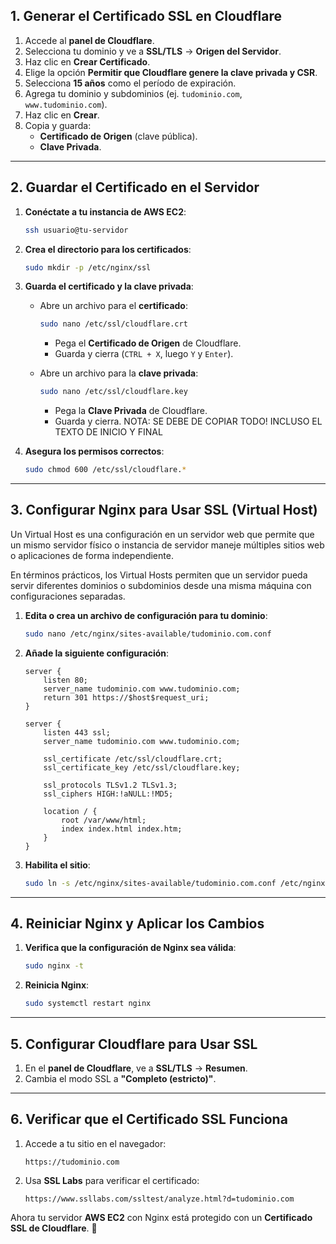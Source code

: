 ## 1. Generar el Certificado SSL en Cloudflare

1. Accede al **panel de Cloudflare**.
2. Selecciona tu dominio y ve a **SSL/TLS** → **Origen del Servidor**.
3. Haz clic en **Crear Certificado**.
4. Elige la opción **Permitir que Cloudflare genere la clave privada y CSR**.
5. Selecciona **15 años** como el período de expiración.
6. Agrega tu dominio y subdominios (ej. `tudominio.com`, `www.tudominio.com`).
7. Haz clic en **Crear**.
8. Copia y guarda:
   - **Certificado de Origen** (clave pública).
   - **Clave Privada**.

---
## 2. Guardar el Certificado en el Servidor

1. **Conéctate a tu instancia de AWS EC2**:
   ```bash
   ssh usuario@tu-servidor
   ```

2. **Crea el directorio para los certificados**:
   ```bash
   sudo mkdir -p /etc/nginx/ssl
   ```

3. **Guarda el certificado y la clave privada**:
   - Abre un archivo para el **certificado**:
     ```bash
     sudo nano /etc/ssl/cloudflare.crt
     ```
     - Pega el **Certificado de Origen** de Cloudflare.
     - Guarda y cierra (`CTRL + X`, luego `Y` y `Enter`).

   - Abre un archivo para la **clave privada**:
     ```bash
     sudo nano /etc/ssl/cloudflare.key
     ```
     - Pega la **Clave Privada** de Cloudflare.
     - Guarda y cierra.
	NOTA: SE DEBE DE COPIAR TODO! INCLUSO EL TEXTO DE INICIO Y FINAL
	
4. **Asegura los permisos correctos**:
   ```bash
   sudo chmod 600 /etc/ssl/cloudflare.*
   ```

---

## 3. Configurar Nginx para Usar SSL (Virtual Host)

Un Virtual Host es una configuración en un servidor web que permite que un mismo servidor físico o instancia de servidor maneje múltiples sitios web o aplicaciones de forma independiente.

En términos prácticos, los Virtual Hosts permiten que un servidor pueda servir diferentes dominios o subdominios desde una misma máquina con configuraciones separadas.

1. **Edita o crea un archivo de configuración para tu dominio**:
   ```bash
   sudo nano /etc/nginx/sites-available/tudominio.com.conf
   ```

2. **Añade la siguiente configuración**:

   ```nginx
   server {
       listen 80;
       server_name tudominio.com www.tudominio.com;
       return 301 https://$host$request_uri;
   }

   server {
       listen 443 ssl;
       server_name tudominio.com www.tudominio.com;

       ssl_certificate /etc/ssl/cloudflare.crt;
       ssl_certificate_key /etc/ssl/cloudflare.key;

       ssl_protocols TLSv1.2 TLSv1.3;
       ssl_ciphers HIGH:!aNULL:!MD5;

       location / {
           root /var/www/html;
           index index.html index.htm;
       }
   }
   ```

3. **Habilita el sitio**:
   ```bash
   sudo ln -s /etc/nginx/sites-available/tudominio.com.conf /etc/nginx/sites-enabled/
   ```

---

## 4. Reiniciar Nginx y Aplicar los Cambios

1. **Verifica que la configuración de Nginx sea válida**:
   ```bash
   sudo nginx -t
   ```

2. **Reinicia Nginx**:
   ```bash
   sudo systemctl restart nginx
   ```

---

## 5. Configurar Cloudflare para Usar SSL

1. En el **panel de Cloudflare**, ve a **SSL/TLS** → **Resumen**.
2. Cambia el modo SSL a **"Completo (estricto)"**.

---

## 6. Verificar que el Certificado SSL Funciona

1. Accede a tu sitio en el navegador:
   ```
   https://tudominio.com
   ```
2. Usa **SSL Labs** para verificar el certificado:
   ```
   https://www.ssllabs.com/ssltest/analyze.html?d=tudominio.com
   ```

Ahora tu servidor **AWS EC2** con Nginx está protegido con un **Certificado SSL de Cloudflare**. 🚀

